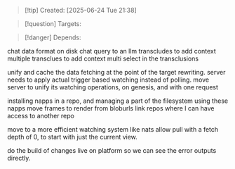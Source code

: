 
>[!tip] Created: [2025-06-24 Tue 21:38]

>[!question] Targets: 

>[!danger] Depends: 

chat data format on disk
chat query to an llm
transcludes to add context
multiple transclues to add context
multi select in the transclusions

unify and cache the data fetching at the point of the target rewriting.
server needs to apply actual trigger based watching instead of polling.
move server to unify its watching operations, on genesis, and with one request

installing napps in a repo, and managing a part of the filesystem using these napps
move frames to render from bloburls
link repos where I can have access to another repo

move to a more efficient watching system like nats
allow pull with a fetch depth of 0, to start with just the current view.

do the build of changes live on platform so we can see the error outputs directly.